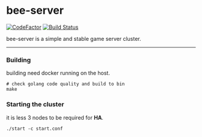 bee-server
========
[![CodeFactor](https://www.codefactor.io/repository/github/jamlee/bee-server/badge)](https://www.codefactor.io/repository/github/jamlee/bee-server)
[![Build Status](https://travis-ci.com/Jamlee/bee-server.svg?branch=master)](https://travis-ci.com/Jamlee/bee-server)

bee-server is a simple and stable game server cluster.


---

### Building

building need docker running on the host.

```
# check golang code quality and build to bin
make
```

### Starting the cluster

it is less 3 nodes to be required for **HA**.

```
./start -c start.conf
```